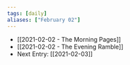 ```yaml
---
tags: [daily]
aliases: ["February 02"]
---
```


- [[2021-02-02 - The Morning Pages]]
- [[2021-02-02 - The Evening Ramble]]
- Next Entry: [[2021-02-03]]